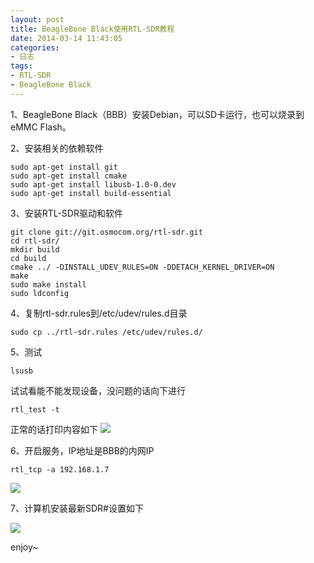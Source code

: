 ```yaml
---
layout: post
title: BeagleBone Black使用RTL-SDR教程
date: 2014-03-14 11:43:05
categories:
- 日志
tags:
- RTL-SDR
- BeagleBone Black
---
```


1、BeagleBone Black（BBB）安装Debian，可以SD卡运行，也可以烧录到eMMC Flash。

2、安装相关的依赖软件
    
    sudo apt-get install git 
    sudo apt-get install cmake
    sudo apt-get install libusb-1.0-0.dev
    sudo apt-get install build-essential
3、安装RTL-SDR驱动和软件

    git clone git://git.osmocom.org/rtl-sdr.git
    cd rtl-sdr/
    mkdir build
    cd build
    cmake ../ -DINSTALL_UDEV_RULES=ON -DDETACH_KERNEL_DRIVER=ON
    make
    sudo make install
    sudo ldconfig
4、复制rtl-sdr.rules到/etc/udev/rules.d目录

    sudo cp ../rtl-sdr.rules /etc/udev/rules.d/

5、测试
   
    lsusb

试试看能不能发现设备，没问题的话向下进行

    rtl_test -t

正常的话打印内容如下
![](http://i1328.photobucket.com/albums/w532/xwlogic/65E068079898_zpsd212fb33.jpg)


6、开启服务，IP地址是BBB的内网IP

    rtl_tcp -a 192.168.1.7

![](http://i1328.photobucket.com/albums/w532/xwlogic/65E068079898_zpsb7a18a1d.jpg)

7、计算机安装最新SDR#设置如下

![](http://i1328.photobucket.com/albums/w532/xwlogic/65E068079898_zpsd4d1feab.jpg)

enjoy~





